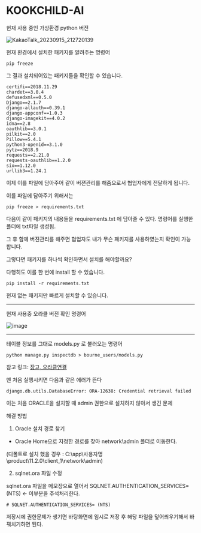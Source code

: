 # KOOKCHILD-AI
현재 사용 중인 가상환경 python 버전

![KakaoTalk_20230915_212720139](https://github.com/KookChild/KOOKCHILD-AI/assets/76734572/39a141a5-7033-4a37-820d-4f8216d6ae09)


현재 환경에서 설치한 패키지를 알려주는 명령어

```
pip freeze
```
그 결과 설치되어있는 패키지들을 확인할 수 있습니다.
```
certifi==2018.11.29
chardet==3.0.4
defusedxml==0.5.0
Django==2.1.7
django-allauth==0.39.1
django-appconf==1.0.3
django-imagekit==4.0.2
idna==2.8
oauthlib==3.0.1
pilkit==2.0
Pillow==5.4.1
python3-openid==3.1.0
pytz==2018.9
requests==2.21.0
requests-oauthlib==1.2.0
six==1.12.0
urllib3==1.24.1
```
이제 이를 파일에 담아주어 같이 버젼관리를 해줌으로서 협업자에게 전달하게 됩니다.

이를 파일에 담아주기 위해서는
```
pip freeze > requirements.txt
```
다음이 같이 패키지의 내용들을 requirements.txt 에 담아줄 수 있다.
명령어를 실행한 폴더에 txt파일 생성됨.

그 후 함께 버젼관리를 해주면 협업자도 내가 무슨 패키지를 사용하였는지 확인이 가능합니다.

그렇다면 패키지를 하나씩 확인하면서 설치를 해야할까요?

다행히도 이를 한 번에 install 할 수 있습니다.
```
pip install -r requirements.txt
```
현재 없는 패키지만 빠르게 설치할 수 있습니다.

---

현재 사용중 오라클 버전 확인 명령어

![image](https://github.com/KookChild/KOOKCHILD-AI/assets/76734572/80060994-72e6-4771-ba8a-1b581faf207d)

---

테이블 정보를 그대로 models.py 로 불러오는 명령어

```
python manage.py inspectdb > bourne_users/models.py
```

참고 링크: [장고, 오라클연결](https://antilibrary.org/m/700)


맨 처음 실행시키면 다음과 같은 에러가 뜬다
```
django.db.utils.DatabaseError: ORA-12638: Credential retrieval failed
```
이는 처음 ORACLE을 설치할 때 admin 권한으로 설치하지 않아서 생긴 문제

해결 방법

1. Oracle 설치 경로 찾기

- Oracle Home으로 지정한 경로를 찾아 network\admin 폴더로 이동한다. 

(디폴트로 설치 했을 경우 : C:\app\사용자명\product\11.2.0\client_1\network\admin)

2. sqlnet.ora 파일 수정

sqlnet.ora 파일을 메모장으로 열어서 SQLNET.AUTHENTICATION_SERVICES= (NTS) <- 이부분을 주석처리한다.
```
# SQLNET.AUTHENTICATION_SERVICES= (NTS)
```
저장시에 권한문제가 생기면 바탕화면에 임시로 저장 후 해당 파일을 덮어씌우기해서 바꿔치기하면 된다.

